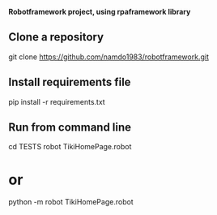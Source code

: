 **Robotframework project, using rpaframework library**

## Clone a repository
git clone https://github.com/namdo1983/robotframework.git

## Install requirements file
pip install -r requirements.txt

## Run from command line
cd TESTS
robot TikiHomePage.robot
# or
python -m robot TikiHomePage.robot
